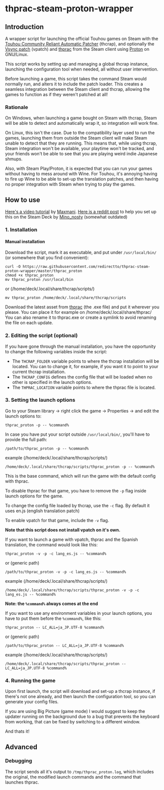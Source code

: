 # thprac-steam-proton-wrapper
## Introduction
A wrapper script for launching the official Touhou games on Steam with the [Touhou Community Reliant Automatic Patcher](https://www.thpatch.net/) (thcrap), and optionally the [Vsync patch](https://en.touhouwiki.net/wiki/Game_Tools_and_Modifications#Vsync_Patches) (vpatch) and [thprac](https://github.com/touhouworldcup/thprac) from the Steam client using [Proton](<https://en.wikipedia.org/wiki/Proton_(software)>) on GNU/Linux.

This script works by setting up and managing a global thcrap instance, launching the configuration tool when needed, all without user intervention.

Before launching a game, this script takes the command Steam would normally run, and alters it to include the patch loader. This creates a seamless integration between the Steam client and thcrap, allowing the games to function as if they weren't patched at all!

### Rationale

On Windows, when launching a game bought on Steam with thcrap, Steam will be able to detect and automatically wrap it, so integration will work fine.

On Linux, this isn't the case. Due to the compatibility layer used to run the games, launching them from outside the Steam client will make Steam unable to detect that they are running. This means that, while using thcrap, Steam integration won't be available, your playtime won't be tracked, and your friends won't be able to see that you are playing weird indie Japanese shmups.

Also, with Steam Play/Proton, it is expected that you can run your games without having to mess around with Wine. For Touhou, it's annoying having to fire up Wine to be able to set-up the translation patches, and then having no proper integration with Steam when trying to play the games.

## How to use
[Here's a video tutorial](https://www.youtube.com/watch?v=6rZxeyILYmo) by [Maxmani](https://www.youtube.com/c/Maxmani).
[Here is a reddit post](https://www.reddit.com/r/SteamDeck/comments/yy3xz9/how_to_use_thcrap_touhou_community_reliant/) to help you set up this on the Steam Deck by [Mino_nosty](https://www.reddit.com/user/mino_nosty/) (somewhat outdated)

### 1. Installation
#### Manual installation

Download the script, mark it as executable, and put under `/usr/local/bin/` (or somewhere that you find convenient):

    curl -O https://raw.githubusercontent.com/redirectto/thprac-steam-proton-wrapper/master/thprac_proton
    chmod +x thprac_proton
    mv thprac_proton /usr/local/bin
or (/home/deck/.local/share/thcrap/scripts/)

    mv thprac_proton /home/deck/.local/share/thcrap/scripts

Download the latest asset from [thprac](https://github.com/touhouworldcup/thprac/releases/) (the .exe file) and put it wherever you please.
You can place it for example on /home/deck/.local/share/thprac/
You can also rename it to thprac.exe or create a symlink to avoid renaming the file on each update.

### 2. Editing the script (optional)
If you have gone through the manual installation, you have the opportunity to change the following variables inside the script:
- The `THCRAP_FOLDER` variable points to where the thcrap installation will be located. You can to change it, for example, if you want it to point to your current thcrap installation.
- The `THCRAP_CONFIG` defines the config file that will be loaded when no other is specified in the launch options.
- The `THPRAC_LOCATION` variable points to where the thprac file is located.

### 3. Setting the launch options
Go to your Steam library -> right click the game -> Properties -> and edit the launch options to:

    thprac_proton -p -- %command%
   
In case you have put your script outside `/usr/local/bin/`, you'll have to provide the full path:
   
    /path/to/thprac_proton -p -- %command%
example (/home/deck/.local/share/thcrap/scripts/)

    /home/deck/.local/share/thcrap/scripts/thprac_proton -p -- %command%

This is the base command, which will run the game with the default config with thprac.

To disable thprac for that game, you have to remove the `-p` flag inside launch options for the game.

To change the config file loaded by thcrap, use the `-c` flag. By default it uses en.js (english translation patch)

To enable vpatch for that game, include the `-v` flag.

**Note that this script does not install vpatch on it's own.**

If you want to launch a game with vpatch, thprac and the Spanish translation, the command would look like this:

    thprac_proton -v -p -c lang_es.js -- %command%
or (generic path)

    /path/to/thprac_proton -v -p -c lang_es.js -- %command%
example (/home/deck/.local/share/thcrap/scripts/)

    /home/deck/.local/share/thcrap/scripts/thprac_proton -v -p -c lang_es.js -- %command%

**Note: the `%command%` always comes at the end**

If you want to use any environment variables in your launch options, you have to put them before the `%command%`, like this:

    thprac_proton -- LC_ALL=ja_JP.UTF-8 %command%
or (generic path)

    /path/to/thprac_proton -- LC_ALL=ja_JP.UTF-8 %command%
example (/home/deck/.local/share/thcrap/scripts/)

    /home/deck/.local/share/thcrap/scripts/thprac_proton -- LC_ALL=ja_JP.UTF-8 %command%

### 4. Running the game
Upon first launch, the script will download and set-up a thcrap instance, if there's not one already, and then launch the configuration tool, so you can generate your config files.

If you are using Big Picture (game mode) I would suggest to keep the updater running on the background due to a bug that prevents the keyboard from working, that can be fixed by switching to a different window.

And thats it!

## Advanced
### Debugging
The script sends all it's output to `/tmp/thprac_proton.log`, which includes the original, the modified launch commands and the command that launches thprac.
